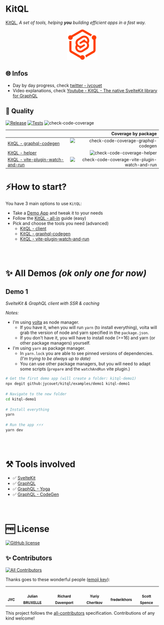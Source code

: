 # KitQL

[KitQL](https://github.com/jycouet/kitql#kitql), _A set of tools, helping **you** building efficient apps in a fast way._

<p align="center">
  <img src="./logo.svg" width="100" />
</p>

## 🌐 Infos

- Day by day progress, check [twitter - jycouet](https://twitter.com/jycouet/status/1486052645567672324)
- Video explanations, check [Youtube - KitQL - The native SvelteKit library for GraphQL](https://www.youtube.com/watch?v=6pH4fnFN70w)

## 👷 Quality

[![Release](https://github.com/jycouet/kitql/actions/workflows/release.yml/badge.svg)](https://github.com/jycouet/kitql/actions/workflows/release.yml)
[![Tests](https://github.com/jycouet/kitql/actions/workflows/ci.yml/badge.svg)](https://github.com/jycouet/kitql/actions/workflows/ci.yml)
![check-code-coverage](https://img.shields.io/badge/code--coverage-82.1%25-green)

|                                                                                                                    |                                                                                                          Coverage by package |
| ------------------------------------------------------------------------------------------------------------------ | ---------------------------------------------------------------------------------------------------------------------------: |
| [KitQL - graphql-codegen](https://github.com/jycouet/kitql/tree/main/packages/graphql-codegen)                     |                       ![check-code-coverage-graphql-codegen](https://img.shields.io/badge/graphql--codegen-100.0%25-success) |
| [KitQL - helper](https://github.com/jycouet/kitql/tree/main/packages/helper)                                       |                                          ![check-code-coverage-helper](https://img.shields.io/badge/helper-100.0%25-success) |
| [KitQL - vite-plugin-watch-and-run](https://github.com/jycouet/kitql/tree/main/packages/vite-plugin-watch-and-run) | ![check-code-coverage-vite-plugin-watch-and-run](https://img.shields.io/badge/vite--plugin--watch--and--run-57.66%25-yellow) |

# ⚡How to start?

You have 3 main options to use `KitQL`:

- Take a [Demo App](#demo-1) and tweak it to your needs
- Follow the [KitQL - all-in](https://github.com/jycouet/kitql/tree/main/packages/all-in) guide (easy)
- Pick and choose the tools you need (advanced)
  - [KitQL - client](https://github.com/jycouet/kitql/tree/main/packages/client)
  - [KitQL - graphql-codegen](https://github.com/jycouet/kitql/tree/main/packages/graphql-codegen)
  - [KitQL - vite-plugin-watch-and-run](https://github.com/jycouet/kitql/tree/main/packages/vite-plugin-watch-and-run)

<br /><br />

# ✨ All Demos _(ok only one for now)_

## Demo 1

_SvelteKit & GraphQL client with SSR & caching_

_Notes:_

- I'm using [volta](https://volta.sh/) as node manager.
  - If you have it, when you will run `yarn` (to install everything), volta will grab the version of node and yarn specified in the `package.json`.
  - If you don't have it, you will have to install node (>=16) and yarn (or other package managers) yourself.
- I'm using `yarn` as package manager.
  - In `yarn.lock` you are able to see pinned versions of dependencies. _(I'm trying to be always up to date)_
  - You can use other package managers, but you will need to adapt some scripts (`prepare` and the `watchAndRun` vite plugin.)

```bash
# Get the first demo app (will create a folder: kitql-demo1)
npx degit github:jycouet/kitql/examples/demo1 kitql-demo1

# Navigate to the new folder
cd kitql-demo1

# Install everything
yarn

# Run the app ⚡⚡⚡
yarn dev
```

<br /><br />

# ⚒️ Tools involved

- ✅ [SvelteKit](https://kit.svelte.dev/)
- ✅ [GraphQL](https://graphql.org/)
- ✅ [GraphQL - Yoga](https://www.graphql-yoga.com/)
- ✅ [GraphQL - CodeGen](https://www.graphql-code-generator.com/)

<br /><br />

# 🆓 License

[![GitHub license](https://img.shields.io/badge/license-MIT-gree.svg)](./LICENSE)

## ✨ Contributors

<!-- ALL-CONTRIBUTORS-BADGE:START - Do not remove or modify this section -->
[![All Contributors](https://img.shields.io/badge/all_contributors-6-orange.svg)](#contributors)
<!-- ALL-CONTRIBUTORS-BADGE:END -->

Thanks goes to these wonderful people ([emoji key](https://allcontributors.org/docs/en/emoji-key)):

<!-- ALL-CONTRIBUTORS-LIST:START - Do not remove or modify this section -->
<!-- prettier-ignore-start -->
<!-- markdownlint-disable -->
<table>
  <tr>
    <td align="center"><a href="http://www.dynamicprocess.io"><img src="https://avatars.githubusercontent.com/u/5312607?v=4" width="70px;" alt=""/><br /><sub><b>JYC</b></sub></a></td>
    <td align="center"><a href="http://linkedin.com/in/julian-bruxelle"><img src="https://avatars.githubusercontent.com/u/36154424?v=4" width="70px;" alt=""/><br /><sub><b>Julian BRUXELLE</b></sub></a></td>
    <td align="center"><a href="https://github.com/richarddavenport"><img src="https://avatars.githubusercontent.com/u/3596012?v=4" width="70px;" alt=""/><br /><sub><b>Richard Davenport</b></sub></a></td>
    <td align="center"><a href="https://github.com/cya"><img src="https://avatars.githubusercontent.com/u/795915?v=4" width="70px;" alt=""/><br /><sub><b>Yuriy Chertkov</b></sub></a></td>
    <td align="center"><a href="https://github.com/frederikhors"><img src="https://avatars.githubusercontent.com/u/41120635?v=4" width="70px;" alt=""/><br /><sub><b>frederikhors</b></sub></a></td>
    <td align="center"><a href="https://scottspence.com"><img src="https://avatars.githubusercontent.com/u/234708?v=4" width="70px;" alt=""/><br /><sub><b>Scott Spence</b></sub></a></td>
  </tr>
</table>

<!-- markdownlint-restore -->
<!-- prettier-ignore-end -->

<!-- ALL-CONTRIBUTORS-LIST:END -->

This project follows the [all-contributors](https://github.com/all-contributors/all-contributors) specification. Contributions of any kind welcome!
